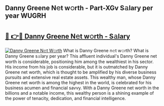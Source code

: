 ## Danny Greene N𝚎t w𝚘rth - Part-XGv S𝚊lary per year WUGRH

# <h2><a href="http://gc526f.nevu.top/?p=Danny+Greene">🔗 👉🔴 Danny Greene N𝚎t w𝚘rth - S𝚊lary</a></h2>

[![Danny Greene N𝚎t W𝚘rth](https://i.imgur.com/Oavwk0R.jpeg)](http://gc526f.nevu.top/?p=Danny+Greene)
What is Danny Greene n𝚎t w𝚘rth? What is Danny Greene s𝚊lary per year?
This affluent individual's Danny Greene net worth is considerable, positioning him among the wealthiest in his sector. His income from his job is considerable, but it is outmatched by Danny Greene net worth, which is thought to be amplified by his diverse business pursuits and extensive real estate assets. This wealthy man, whose Danny Greene net worth is among the highest in the world, is celebrated for his business acumen and financial savvy. With a Danny Greene net worth in the billions and a notable income, this wealthy person is a shining example of the power of tenacity, dedication, and financial intelligence.
